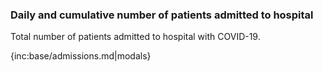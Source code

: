 ### Daily and cumulative number of patients admitted to hospital

 Total number of patients admitted to hospital with COVID-19.

{inc:base/admissions.md|modals}
